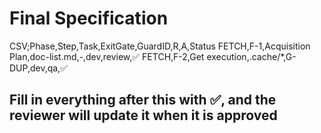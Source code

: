 # Final Specification

CSV;Phase,Step,Task,ExitGate,GuardID,R,A,Status
FETCH,F-1,Acquisition Plan,doc-list.md,-,dev,review,✅
FETCH,F-2,Get execution,.cache/*,G-DUP,dev,qa,✅

## Fill in everything after this with ✅, and the reviewer will update it when it is approved
